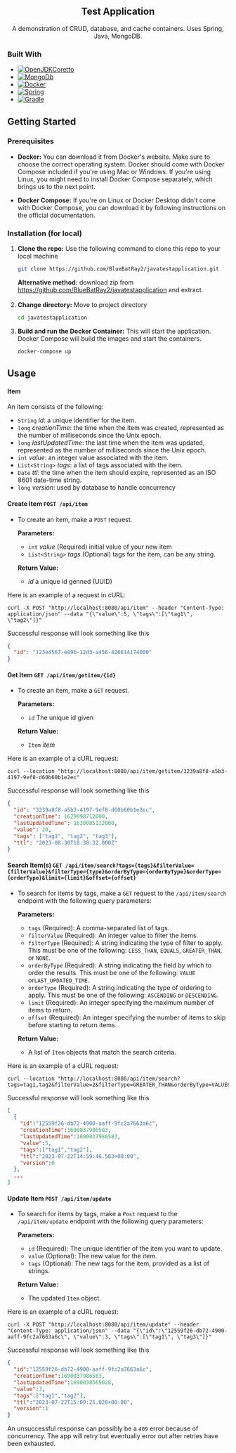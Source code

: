 <div style="text-align: center;">

<h2 align="center">Test Application</h2>

  <p style="text-align: center;">
    A demonstration of CRUD, database, and cache containers. Uses Spring, Java, MongoDB. 
  </p>
</div>


### Built With

* [![OpenJDKCoretto][OpenJDKCoretto]][OpenJDKCoretto-url]
* [![MongoDb][MongoDB]][MongoDB-url]
* [![Docker][Docker]][Docker-url]
* [![Spring][Spring]][Spring-url]
* [![Gradle][Gradle]][Gradle-url]


<!-- GETTING STARTED -->
## Getting Started

### Prerequisites
* **Docker:** You can download it from Docker's website. Make sure to choose the correct operating system. Docker should come with Docker Compose included if you're using Mac or Windows. If you're using Linux, you might need to install Docker Compose separately, which brings us to the next point.


* **Docker Compose:** If you're on Linux or Docker Desktop didn't come with Docker Compose, you can download it by following instructions on the official documentation.

### Installation (for local)

1. **Clone the repo:** Use the following command to clone this repo to your local machine
   ```sh
   git clone https://github.com/BlueBatRay2/javatestapplication.git
   ```
    **Alternative method:** download zip from https://github.com/BlueBatRay2/javatestapplication and extract.
<br/><br/>
2. **Change directory:** Move to project directory
   ```sh
   cd javatestapplication
   ```
3. **Build and run the Docker Container:** This will start the application. Docker Compose will build the images and start the containers.
   ```js
   docker-compose up
   ```

<!-- USAGE EXAMPLES -->
## Usage

#### Item 
An item consists of the following:

* `String` *id*: a unique identifier for the item.
* `long` *creationTime*: the time when the item was created, represented as the number of milliseconds since the Unix epoch.
* `long` *lastUpdatedTime*: the last time when the item was updated, represented as the number of milliseconds since the Unix epoch.
* `int` *value*: an integer value associated with the item.
* `List<String>` *tags*: a list of tags associated with the item.
* `Date` *ttl*: the time when the item should expire, represented as an ISO 8601 date-time string.
* `long` *version*: used by database to handle concurrency

#### Create Item ```POST /api/item```
- To create an item, make a `POST` request.

    **Parameters:** 
    - `int` *value* (Required) initial value of your new item
    - `List<String>` *tags* (Optional) tags for the item, can be any string.

    **Return Value:** 
    - *id*  a unique id genned (UUID)

Here is an example of a request in cURL:
```http
curl -X POST "http://localhost:8080/api/item" --header "Content-Type: application/json" --data "{\"value\":5, \"tags\":[\"tag1\", \"tag2\"]}"
```
Successful response will look something like this
```json
{
  "id": "123e4567-e89b-12d3-a456-426614174000"
}
```

#### Get Item ```GET /api/item/getitem/{id}```
- To create an item, make a `GET` request.

  **Parameters:**
  - `id` The unique id given

  **Return Value:** 
  - `Item` *item*

Here is an example of a cURL request:
```http
curl --location "http://localhost:8080/api/item/getitem/3239a8f8-a5b3-4197-9ef8-d60b60b1e2ec"
```
Successful response will look something like this
```json
{
  "id": "3239a8f8-a5b3-4197-9ef8-d60b60b1e2ec",
  "creationTime": 1629998712000,
  "lastUpdatedTime": 1630085112000,
  "value": 20,
  "tags": ["tag1", "tag2", "tag3"],
  "ttl": "2023-08-30T18:38:32.000Z"
}

```

#### Search Item(s) ```GET /api/item/search?tags={tags}&filterValue={filterValue}&filterType={type}&orderByType={orderByType}&orderType={orderType}&limit={limit}&offset={offset}```
- To search for items by tags, make a `GET` request to the `/api/item/search` endpoint with the following query parameters:

  **Parameters:**
  - `tags` (Required): A comma-separated list of tags.
  - `filterValue` (Required): An integer value to filter the items.
  - `filterType` (Required): A string indicating the type of filter to apply. This must be one of the following: `LESS_THAN`, `EQUALS`, `GREATER_THAN`, or `NONE`.
  - `orderByType` (Required): A string indicating the field by which to order the results. This must be one of the following: `VALUE` or`LAST_UPDATED_TIME`.
  - `orderType` (Required): A string indicating the type of ordering to apply. This must be one of the following: `ASCENDING` or `DESCENDING`.
  - `limit` (Required): An integer specifying the maximum number of items to return.
  - `offset` (Required): An integer specifying the number of items to skip before starting to return items.
  
  **Return Value:** 
  - A list of `Item` objects that match the search criteria.

Here is an example of a cURL request:
```http
curl --location "http://localhost:8080/api/item/search?tags=tag1,tag2&filterValue=2&filterType=GREATER_THAN&orderByType=VALUE&orderType=DESCENDING&limit=10&offset=0
```
Successful response will look something like this
```json
[
  {
    "id":"12559f26-db72-4900-aaff-9fc2a7663a6c",
    "creationTime":1690037986583,
    "lastUpdatedTime":1690037986583,
    "value":5,
    "tags":["tag1","tag2"],
    "ttl":"2023-07-22T14:59:46.583+00:00",
    "version":0
  },
  ...
]
```

#### Update Item ```POST /api/item/update```
- To search for items by tags, make a `Post` request to the `/api/item/update` endpoint with the following query parameters:

  **Parameters:**
  - `id` (Required): The unique identifier of the item you want to update.
  - `value` (Optional): The new value for the item.
  - `tags` (Optional): The new tags for the item, provided as a list of strings.
  
  **Return Value:**
    - The updated `Item` object.

Here is an example of a cURL request:
```http 
curl -X POST "http://localhost:8080/api/item/update" --header "Content-Type: application/json" --data "{\"id\":\"12559f26-db72-4900-aaff-9fc2a7663a6c\", \"value\":3, \"tags\":[\"tag1\", \"tag3\"]}"
```

Successful response will look something like this
```json
{
  "id":"12559f26-db72-4900-aaff-9fc2a7663a6c",
  "creationTime":1690037986583,
  "lastUpdatedTime":1690038565028,
  "value":3,
  "tags":["tag1","tag2"],
  "ttl":"2023-07-22T15:09:25.028+00:00",
  "version":1
}
```
An unsuccessful response can possibly be a `409` error because of concurrency. The app will retry but eventually error out after retries have been exhausted.


[OpenJDKCoretto]: https://img.shields.io/badge/AWS_Corretto-FFFFFF?style=for-the-badge&logo=openjdk&logoColor=black
[OpenJDKCoretto-url]: https://aws.amazon.com/corretto/
[Docker]: https://img.shields.io/badge/Docker-2496ED?style=for-the-badge&logo=docker&logoColor=white
[Docker-url]: https://docker.com/
[MongoDB]: https://img.shields.io/badge/MongoDB-%234ea94b.svg?style=for-the-badge&logo=mongodb&logoColor=white
[MongoDB-url]: https://mongodb.com/
[Spring]: https://img.shields.io/badge/spring-%236DB33F.svg?style=for-the-badge&logo=spring&logoColor=white
[Spring-url]: https://spring.io/
[Gradle]: https://img.shields.io/badge/Gradle-02303A.svg?style=for-the-badge&logo=Gradle&logoColor=white
[Gradle-url]: https://gradle.org/


